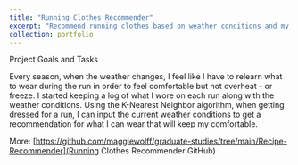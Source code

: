 ```yaml
---
title: "Running Clothes Recommender"
excerpt: "Recommend running clothes based on weather conditions and my own data using the SciKit-Learn package"
collection: portfolio
---
```


Project Goals and Tasks 

Every season, when the weather changes, I feel like I have to relearn what to wear during the run in order to feel comfortable but not overheat - or freeze. I started keeping a log of what I wore on each run along with the weather conditions. Using the K-Nearest Neighbor algorithm, when getting dressed for a run, I can input the current weather conditions to get a recommendation for what I can wear that will keep my comfortable. 

More: [https://github.com/maggiewolff/graduate-studies/tree/main/Recipe-Recommender](Running Clothes Recommender GitHub)

